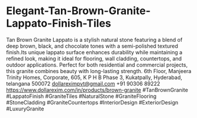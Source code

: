 # Elegant-Tan-Brown-Granite-Lappato-Finish-Tiles
Tan Brown Granite Lappato is a stylish natural stone featuring a blend of deep brown, black, and chocolate tones with a semi-polished textured finish.Its unique lappato surface enhances durability while maintaining a refined look, making it ideal for flooring, wall cladding, countertops, and outdoor applications. Perfect for both residential and commercial projects, this granite combines beauty with long-lasting strength.
6th Floor, Manjeera Trinity Homes, Corporate, 605, K P H B Phase 3, Kukatpally, Hyderabad, telangana 500072
dollareximpvt@gmail.com
+91 90306 89222
 https://www.dollarexim.com/in/products/brown-granite 
 #TanBrownGranite #LappatoFinish #GraniteTiles #NaturalStone #GraniteFlooring #StoneCladding #GraniteCountertops #InteriorDesign #ExteriorDesign #LuxuryGranite
 

